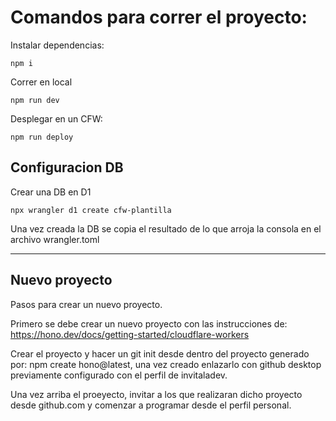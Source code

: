 # Comandos para correr el proyecto:

Instalar dependencias:
```
npm i
```

Correr en local
```
npm run dev
```

Desplegar en un CFW:
```
npm run deploy
```

## Configuracion DB

Crear una DB en D1
```
npx wrangler d1 create cfw-plantilla
```
Una vez creada la DB se copia el resultado de lo que arroja la consola en el archivo wrangler.toml

------------------------------------------------------------------------------------------------------
## Nuevo proyecto

Pasos para crear un nuevo proyecto.

Primero se debe crear un nuevo proyecto con las instrucciones de: https://hono.dev/docs/getting-started/cloudflare-workers 

Crear el proyecto y hacer un git init desde dentro del proyecto generado por: npm create hono@latest, una vez creado enlazarlo con github desktop previamente configurado con el perfil de invitaladev. 

Una vez arriba el proeyecto, invitar a los que realizaran dicho proyecto desde github.com y comenzar a programar desde el perfil personal.